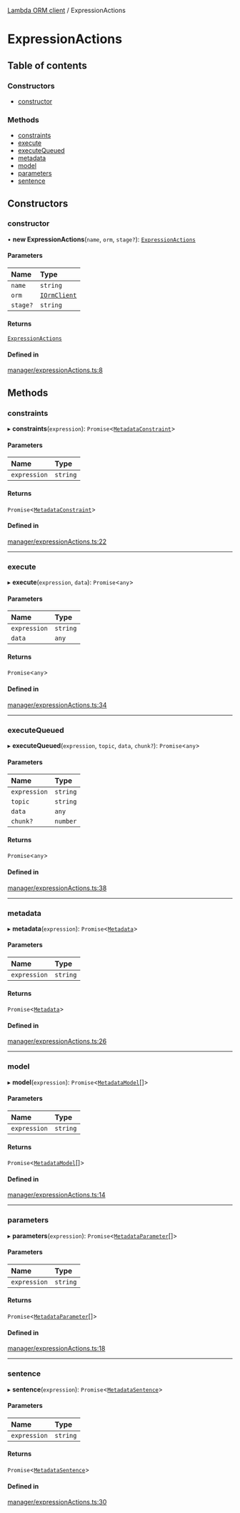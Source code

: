 [Lambda ORM client](../README.md) / ExpressionActions

# ExpressionActions

## Table of contents

### Constructors

- [constructor](ExpressionActions.md#constructor)

### Methods

- [constraints](ExpressionActions.md#constraints)
- [execute](ExpressionActions.md#execute)
- [executeQueued](ExpressionActions.md#executequeued)
- [metadata](ExpressionActions.md#metadata)
- [model](ExpressionActions.md#model)
- [parameters](ExpressionActions.md#parameters)
- [sentence](ExpressionActions.md#sentence)

## Constructors

### constructor

• **new ExpressionActions**(`name`, `orm`, `stage?`): [`ExpressionActions`](ExpressionActions.md)

#### Parameters

| Name | Type |
| :------ | :------ |
| `name` | `string` |
| `orm` | [`IOrmClient`](../interfaces/IOrmClient.md) |
| `stage?` | `string` |

#### Returns

[`ExpressionActions`](ExpressionActions.md)

#### Defined in

[manager/expressionActions.ts:8](https://github.com/FlavioLionelRita/lambdaorm-client-node/blob/ef76354/src/lib/manager/expressionActions.ts#L8)

## Methods

### constraints

▸ **constraints**(`expression`): `Promise`<[`MetadataConstraint`](../interfaces/MetadataConstraint.md)\>

#### Parameters

| Name | Type |
| :------ | :------ |
| `expression` | `string` |

#### Returns

`Promise`<[`MetadataConstraint`](../interfaces/MetadataConstraint.md)\>

#### Defined in

[manager/expressionActions.ts:22](https://github.com/FlavioLionelRita/lambdaorm-client-node/blob/ef76354/src/lib/manager/expressionActions.ts#L22)

___

### execute

▸ **execute**(`expression`, `data`): `Promise`<`any`\>

#### Parameters

| Name | Type |
| :------ | :------ |
| `expression` | `string` |
| `data` | `any` |

#### Returns

`Promise`<`any`\>

#### Defined in

[manager/expressionActions.ts:34](https://github.com/FlavioLionelRita/lambdaorm-client-node/blob/ef76354/src/lib/manager/expressionActions.ts#L34)

___

### executeQueued

▸ **executeQueued**(`expression`, `topic`, `data`, `chunk?`): `Promise`<`any`\>

#### Parameters

| Name | Type |
| :------ | :------ |
| `expression` | `string` |
| `topic` | `string` |
| `data` | `any` |
| `chunk?` | `number` |

#### Returns

`Promise`<`any`\>

#### Defined in

[manager/expressionActions.ts:38](https://github.com/FlavioLionelRita/lambdaorm-client-node/blob/ef76354/src/lib/manager/expressionActions.ts#L38)

___

### metadata

▸ **metadata**(`expression`): `Promise`<[`Metadata`](../interfaces/Metadata.md)\>

#### Parameters

| Name | Type |
| :------ | :------ |
| `expression` | `string` |

#### Returns

`Promise`<[`Metadata`](../interfaces/Metadata.md)\>

#### Defined in

[manager/expressionActions.ts:26](https://github.com/FlavioLionelRita/lambdaorm-client-node/blob/ef76354/src/lib/manager/expressionActions.ts#L26)

___

### model

▸ **model**(`expression`): `Promise`<[`MetadataModel`](../interfaces/MetadataModel.md)[]\>

#### Parameters

| Name | Type |
| :------ | :------ |
| `expression` | `string` |

#### Returns

`Promise`<[`MetadataModel`](../interfaces/MetadataModel.md)[]\>

#### Defined in

[manager/expressionActions.ts:14](https://github.com/FlavioLionelRita/lambdaorm-client-node/blob/ef76354/src/lib/manager/expressionActions.ts#L14)

___

### parameters

▸ **parameters**(`expression`): `Promise`<[`MetadataParameter`](../interfaces/MetadataParameter.md)[]\>

#### Parameters

| Name | Type |
| :------ | :------ |
| `expression` | `string` |

#### Returns

`Promise`<[`MetadataParameter`](../interfaces/MetadataParameter.md)[]\>

#### Defined in

[manager/expressionActions.ts:18](https://github.com/FlavioLionelRita/lambdaorm-client-node/blob/ef76354/src/lib/manager/expressionActions.ts#L18)

___

### sentence

▸ **sentence**(`expression`): `Promise`<[`MetadataSentence`](../interfaces/MetadataSentence.md)\>

#### Parameters

| Name | Type |
| :------ | :------ |
| `expression` | `string` |

#### Returns

`Promise`<[`MetadataSentence`](../interfaces/MetadataSentence.md)\>

#### Defined in

[manager/expressionActions.ts:30](https://github.com/FlavioLionelRita/lambdaorm-client-node/blob/ef76354/src/lib/manager/expressionActions.ts#L30)
